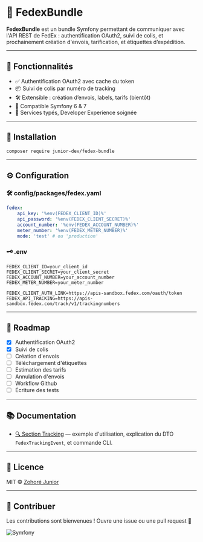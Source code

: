 # 📨 FedexBundle

**FedexBundle** est un bundle Symfony permettant de communiquer avec l'API REST de FedEx : authentification OAuth2, suivi de colis, et prochainement création d'envois, tarification, et étiquettes d’expédition.

---

## 🚀 Fonctionnalités

- ✅ Authentification OAuth2 avec cache du token
- 📦 Suivi de colis par numéro de tracking
- 🛠️ Extensible : création d’envois, labels, tarifs (bientôt)
- 🧪 Compatible Symfony 6 & 7
- 🧰 Services typés, Developer Experience soignée

---

## 🧰 Installation

```bash
composer require junior-dev/fedex-bundle
```

---

## ⚙️ Configuration

### 🛠️ config/packages/fedex.yaml

```yaml
fedex:
    api_key: '%env(FEDEX_CLIENT_ID)%'
    api_password: '%env(FEDEX_CLIENT_SECRET)%'
    account_number: '%env(FEDEX_ACCOUNT_NUMBER)%'
    meter_number: '%env(FEDEX_METER_NUMBER)%'
    mode: 'test' # ou 'production'
```

### 🗝️ .env

```dotenv
FEDEX_CLIENT_ID=your_client_id
FEDEX_CLIENT_SECRET=your_client_secret
FEDEX_ACCOUNT_NUMBER=your_account_number
FEDEX_METER_NUMBER=your_meter_number

FEDEX_CLIENT_AUTH_LINK=https://apis-sandbox.fedex.com/oauth/token
FEDEX_API_TRACKING=https://apis-sandbox.fedex.com/track/v1/trackingnumbers
```

---

## 🧱 Roadmap

- [x] Authentification OAuth2
- [x] Suivi de colis
- [ ] Création d'envois
- [ ] Téléchargement d'étiquettes
- [ ] Estimation des tarifs
- [ ] Annulation d'envois
- [ ] Workflow Github
- [ ] Écriture des tests

---

## 📚 Documentation

- [🔍 Section Tracking](./docs/tracking_section.md) — exemple d'utilisation, explication du DTO `FedexTrackingEvent`, et commande CLI.

---
## 📜 Licence

MIT © [Zohoré Junior](mailto:zohorejuniorpro@gmail.com)

---

## 🤝 Contribuer

Les contributions sont bienvenues ! Ouvre une issue ou une pull request 🚀



![Symfony](https://img.shields.io/badge/Made%20with-Symfony-000000?logo=symfony&style=for-the-badge)